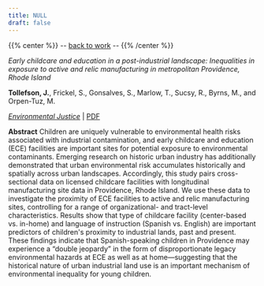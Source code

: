 ```yaml
---
title: NULL
draft: false
---
```


{{% center %}}
-- [back to work](/pubs) --
{{% /center %}}
<br/>



_Early childcare and education in a post-industrial landscape: Inequalities in exposure to active and relic manufacturing in metropolitan Providence, Rhode Island_

**Tollefson, J.**, Frickel, S., Gonsalves, S., Marlow, T., Sucsy, R., Byrns, M., and Orpen-Tuz, M.

<a target="_blank" href="https://www.liebertpub.com/doi/10.1089/env.2021.0121">*_Environmental Justice_*</a> | [PDF](https://tollefsonj.github.io/publications/env-2021-0121.pdf)

**Abstract** Children are uniquely vulnerable to environmental health risks associated with industrial contamination, and early childcare and education (ECE) facilities are important sites for potential exposure to environmental contaminants. Emerging research on historic urban industry has additionally demonstrated that urban environmental risk accumulates historically and spatially across urban landscapes. Accordingly, this study pairs cross-sectional data on licensed childcare facilities with longitudinal manufacturing site data in Providence, Rhode Island. We use these data to investigate the proximity of ECE facilities to active and relic manufacturing sites, controlling for a range of organizational- and tract-level characteristics. Results show that type of childcare facility (center-based vs. in-home) and language of instruction (Spanish vs. English) are important predictors of children's proximity to industrial lands, past and present. These findings indicate that Spanish-speaking children in Providence may experience a “double jeopardy” in the form of disproportionate legacy environmental hazards at ECE as well as at home—suggesting that the historical nature of urban industrial land use is an important mechanism of environmental inequality for young children.
